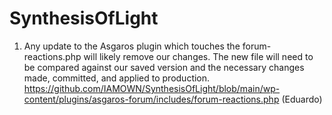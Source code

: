 # SynthesisOfLight

1) Any update to the Asgaros plugin which touches the forum-reactions.php will likely remove our changes.  The new file will need to be compared against our saved version and the necessary changes made, committed, and applied to production.
https://github.com/IAMOWN/SynthesisOfLight/blob/main/wp-content/plugins/asgaros-forum/includes/forum-reactions.php
(Eduardo) 

